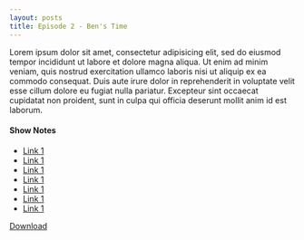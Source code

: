 ```yaml
---
layout: posts
title: Episode 2 - Ben's Time
---
```


Lorem ipsum dolor sit amet, consectetur adipisicing elit, sed do eiusmod tempor incididunt ut labore et dolore magna aliqua. Ut enim ad minim veniam, quis nostrud exercitation ullamco laboris nisi ut aliquip ex ea commodo consequat. Duis aute irure dolor in reprehenderit in voluptate velit esse cillum dolore eu fugiat nulla pariatur. Excepteur sint occaecat cupidatat non proident, sunt in culpa qui officia deserunt mollit anim id est laborum.

#### Show Notes
- [Link 1](http://lol.com)
- [Link 1](http://lol.com)
- [Link 1](http://lol.com)
- [Link 1](http://lol.com)
- [Link 1](http://lol.com)
- [Link 1](http://lol.com)
- [Link 1](http://lol.com)

<a href="download" class="download-button">Download</a>

